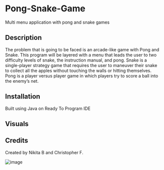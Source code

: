 # Pong-Snake-Game
Multi menu application with pong and snake games

## Description
The problem that is going to be faced is an arcade-like game with Pong and Snake. This program will be layered with a menu that leads the user to two difficulty levels of snake, the instruction manual, and pong. Snake is a single-player strategy game that requires the user to maneuver their snake to collect all the apples without touching the walls or hitting themselves. Pong is a player versus player game in which players try to score a ball into the enemy’s net. 


## Installation
Built using Java on Ready To Program IDE

## Visuals



## Credits
Created by Nikita B and Christopher F.

![image](https://user-images.githubusercontent.com/96497560/149042363-b68ea661-5b31-44b7-9f7a-de15eeba9e74.JPG)
